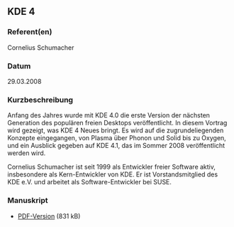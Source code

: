 ## KDE 4


### Referent(en)
Cornelius Schumacher

### Datum
29.03.2008

### Kurzbeschreibung
Anfang des Jahres wurde mit KDE 4.0 die erste Version der nächsten Generation
des populären freien Desktops veröffentlicht. In diesem Vortrag wird gezeigt,
was KDE 4 Neues bringt. Es wird auf die zugrundeliegenden Konzepte eingegangen,
von Plasma über Phonon und Solid bis zu Oxygen, und ein Ausblick gegeben auf
KDE 4.1, das im Sommer 2008 veröffentlicht werden wird.

Cornelius Schumacher ist seit 1999 als Entwickler freier Software aktiv,
insbesondere als Kern-Entwickler von KDE. Er ist Vorstandsmitglied des KDE e.V.
und arbeitet als Software-Entwickler bei SUSE.

### Manuskript

* [PDF-Version](/download/Vortraege/KDE4.pdf) (831 kB)
